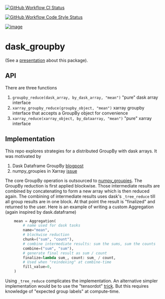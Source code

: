 [![GitHub Workflow CI Status](https://img.shields.io/github/workflow/status/dcherian/dask_groupby/CI?logo=github&style=for-the-badge)](https://github.com/dcherian/dask_groupby/actions)

[![GitHub Workflow Code Style Status](https://img.shields.io/github/workflow/status/dcherian/dask_groupby/code-style?label=Code%20Style&style=for-the-badge)](https://github.com/dcherian/dask_groupby/actions)

[![image](https://img.shields.io/codecov/c/github/dcherian/dask_groupby.svg?style=for-the-badge)](https://codecov.io/gh/dcherian/dask_groupby)

# dask_groupby

(See a
[presentation](https://docs.google.com/presentation/d/1muj5Yzjw-zY8c6agjyNBd2JspfANadGSDvdd6nae4jg/edit?usp=sharing)
about this package).

## API

There are three functions
1.  `groupby_reduce(dask_array, by_dask_array, "mean")`
    "pure" dask array interface
2.  `xarray_groupby_reduce(groupby_object, "mean")`
    xarray groupby interface that accepts a GroupBy object for convenience
3.  `xarray_reduce(xarray_object, by_dataarray, "mean")`
    "pure" xarray interface

## Implementation

This repo explores strategies for a distributed GroupBy with dask
arrays. It was motivated by

1.  Dask Dataframe GroupBy
    [blogpost](https://blog.dask.org/2019/10/08/df-groupby)
2.  numpy_groupies in Xarray
    [issue](https://github.com/pydata/xarray/issues/4473)

The core GroupBy operation is outsourced to
[numpy_groupies](https://github.com/ml31415/numpy-groupies). The GroupBy
reduction is first applied blockwise. Those intermediate results are
combined by concatenating to form a new array which is then reduced
again. The combining of intermediate results uses dask\'s `_tree_reduce`
till all group results are in one block. At that point the result is
\"finalized\" and returned to the user. Here is an example of writing a
custom Aggregation (again inspired by dask.dataframe)

``` python
    mean = Aggregation(
        # name used for dask tasks
        name="mean",
        # blockwise reduction
        chunk=("sum", "count"),
        # combine intermediate results: sum the sums, sum the counts
        combine=("sum", "sum"),
        # generate final result as sum / count
        finalize=lambda sum_, count: sum_ / count,
        # Used when "reindexing" at combine-time
        fill_value=0,
    )
```

Using `_tree_reduce` complicates the implementation. An
alternative simpler implementation would be to use the "tensordot"
[trick](https://github.com/dask/dask/blob/ac1bd05cfd40207d68f6eb8603178d7ac0ded922/dask/array/routines.py#L295-L310).
But this requires knowledge of "expected group labels" at
compute-time.
